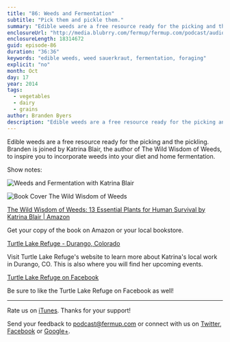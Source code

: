 ```yaml
---
title: "86: Weeds and Fermentation"
subtitle: "Pick them and pickle them."
summary: "Edible weeds are a free resource ready for the picking and the pickling. Branden is joined by Katrina Blair, the author of The Wild Wisdom of Weeds, to inspire you to incorporate weeds into your diet and home fermentation."
enclosureUrl: "http://media.blubrry.com/fermup/fermup.com/podcast/audio/fermup-86.mp3"
enclosureLength: 18314672
guid: episode-86
duration: "36:36"
keywords: "edible weeds, weed sauerkraut, fermentation, foraging"
explicit: "no"
month: Oct
day: 17
year: 2014
tags:
  - vegetables
  - dairy
  - grains
author: Branden Byers
description: "Edible weeds are a free resource ready for the picking and the pickling. Branden is joined by Katrina Blair, the author of The Wild Wisdom of Weeds, to inspire you to incorporate weeds into your diet and home fermentation."
---
```

Edible weeds are a free resource ready for the picking and the pickling. Branden is joined by Katrina Blair, the author of The Wild Wisdom of Weeds, to inspire you to incorporate weeds into your diet and home fermentation.

Show notes:

![Weeds and Fermentation with Katrina Blair](/images/fermup-86-katrina-blair.jpg "FermUp 86: Weeds and Fermentation with Katrina Blair")

![Book Cover The Wild Wisdom of Weeds](/images/fermup-86-wild-wisdom-of-weeds.jpg "Book Cover of The Wild Wisdom of Weeds")

[The Wild Wisdom of Weeds: 13 Essential Plants for Human Survival by Katrina Blair | Amazon](http://www.amazon.com/exec/obidos/ASIN/1603585168/fermup-20)

Get your copy of the book on Amazon or your local bookstore.

[Turtle Lake Refuge - Durango, Colorado](http://www.turtlelakerefuge.org/)

Visit Turtle Lake Refuge's website to learn more about Katrina's local work in Durango, CO. This is also where you will find her upcoming events.

[Turtle Lake Refuge on Facebook](https://www.facebook.com/turtlelakerefuge)

Be sure to like the Turtle Lake Refuge on Facebook as well!

---

Rate us on [iTunes](http://itunes.apple.com/podcast/fermup-fermented-food-podcast/id593958494). Thanks for your support!

Send your feedback to <a href="mailto:podcast@fermup.com">podcast@fermup.com</a> or connect with us on [Twitter](https://twitter.com/fermup), [Facebook](http://www.facebook.com/fermup) or [Google+](https://google.com/+fermup).
